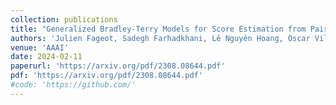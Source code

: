 ```yaml
---
collection: publications
title: "Generalized Bradley-Terry Models for Score Estimation from Paired Comparisons"
authors: 'Julien Fageot, Sadegh Farhadkhani, Lê Nguyên Hoang, Oscar Villemaud'
venue: 'AAAI'
date: 2024-02-11
paperurl: 'https://arxiv.org/pdf/2308.08644.pdf'
pdf: 'https://arxiv.org/pdf/2308.08644.pdf'
#code: 'https://github.com/'
---
```

